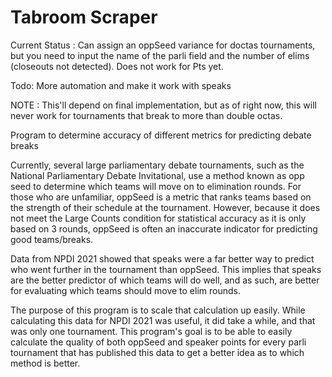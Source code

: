 # Tabroom Scraper

Current Status :  Can assign an oppSeed variance for doctas tournaments, but you need to input the name of the parli field
and the number of elims (closeouts not detected). Does not work for Pts yet. 

Todo: More automation and make it work with speaks

NOTE : This'll depend on final implementation, but as of right now, this will never work for tournaments that break to more than double octas. 

Program to determine accuracy of different metrics for predicting debate breaks

Currently, several large parliamentary debate tournaments, such as the National Parliamentary Debate Invitational, 
use a method known as opp seed to determine which teams will move on to elimination rounds. For those who are unfamiliar, 
oppSeed is a metric that ranks teams based on the strength of their schedule at the tournament. However, because it does 
not meet the Large Counts condition for statistical accuracy as it is only based on 3 rounds, oppSeed is often an 
inaccurate indicator for predicting good teams/breaks. 

Data from NPDI 2021 showed that speaks were a far better way to predict who went further in the tournament than oppSeed. 
This implies that speaks are the better predictor of which teams will do well, and as such, are better for evaluating 
which teams should move to elim rounds. 

The purpose of this program is to scale that calculation up easily. While calculating this data for NPDI 2021 was useful, 
it did take a while, and that was only one tournament. This program's goal is to be able to easily calculate the quality 
of both oppSeed and speaker points for every parli tournament that has published this data to get a better idea as to 
which method is better. 
